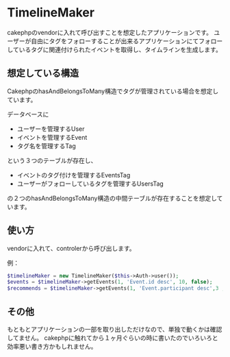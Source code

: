 TimelineMaker
===============

cakephpのvendorに入れて呼び出すことを想定したアプリケーションです。
ユーザーが自由にタグをフォローすることが出来るアプリケーションにてフォローしているタグに関連付けられたイベントを取得し、タイムラインを生成します。


想定している構造
----------------------------

CakephpのhasAndBelongsToMany構造でタグが管理されている場合を想定しています。


データベースに

* ユーザーを管理するUser
* イベントを管理するEvent
* タグ名を管理するTag

という３つのテーブルが存在し、

* イベントのタグ付けを管理するEventsTag
* ユーザーがフォローしているタグを管理するUsersTag

の２つのhasAndBelongsToMany構造の中間テーブルが存在することを想定しています。


使い方
-------------------------

vendorに入れて、controlerから呼び出します。

例：

```php
$timelineMaker = new TimelineMaker($this->Auth->user());
$events = $timelineMaker->getEvents(1, 'Event.id desc', 10, false);
$recommends = $timelineMaker->getEvents(1, 'Event.participant desc',3 ,false);
```


その他
--------------------

もともとアプリケーションの一部を取り出しただけなので、単独で動くかは確認してません。
cakephpに触れてから１ヶ月ぐらいの時に書いたのでいろいろと効率悪い書き方かもしれません。